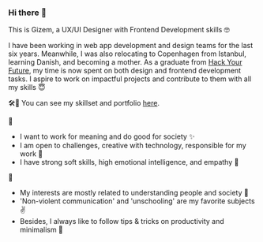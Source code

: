 ### Hi there :hugs:

This is Gizem, a UX/UI Designer with Frontend Development skills :nerd_face:

I have been working in web app development and design teams for the last six years. Meanwhile, I was also relocating to Copenhagen from Istanbul, learning Danish, and becoming a mother. As a graduate from [Hack Your Future](https://github.com/HackYourFuture-CPH/), my time is now spent on both design and frontend development tasks. I aspire to work on impactful projects and contribute to them with all my skills 😇

🛠️💅 You can see my skillset and portfolio [here](https://www.notion.so/Gizem-Candemir-9ac486303ec5497c8e6cb5ecc21551d4).

💼
- I want to work for meaning and do good for society ✨  
- I am open to challenges, creative with technology, responsible for my work 💪  
- I have strong soft skills, high emotional intelligence, and empathy 🙌  

👀
- My interests are mostly related to understanding people and society 💭  
- 'Non-violent communication' and 'unschooling' are my favorite subjects ✌️  
- Besides, I always like to follow tips & tricks on productivity and minimalism 💎 

<!--
**gizemcandemir/GizemCandemir** is a ✨ _special_ ✨ repository because its `README.md` (this file) appears on your GitHub profile.

Here are some ideas to get you started:

- 🔭 I’m currently working on ...
- 🌱 I’m currently learning ...
- 👯 I’m looking to collaborate on ...
- 🤔 I’m looking for help with ...
- 💬 Ask me about ...
- 📫 How to reach me: ...
- 😄 Pronouns: ...
- ⚡ Fun fact: ...
-->
